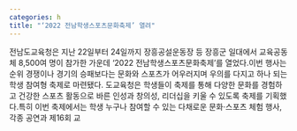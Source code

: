 ```yaml
---
categories: h
title: "‘2022 전남학생스포츠문화축제’ 열려"
---
```

전남도교육청은 지난 22일부터 24일까지 장흥공설운동장 등 장흥군 일대에서 교육공동체 8,500여 명이 참가한 가운데 ‘2022 전남학생스포츠문화축제’를 열었다.이번 행사는 순위 경쟁이나 경기의 승패보다는 문화와 스포츠가 어우러지며 우의를 다지고 하나 되는 학생 참여형 축제로 마련됐다. 도교육청은 학생들이 축제를 통해 다양한 문화를 경험하고 건강한 스포츠 활동으로 바른 인성과 창의성, 리더십을 키울 수 있도록 축제를 기획했다.특히 이번 축제에서는 학생 누구나 참여할 수 있는 다채로운 문화·스포츠 체험 행사, 각종 공연과 제16회 교